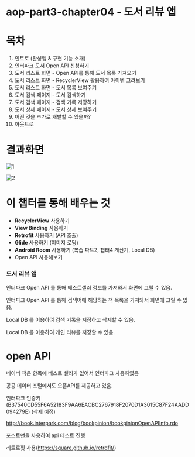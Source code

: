 # aop-part3-chapter04 -  도서 리뷰 앱

# 목차

1. 인트로 (완성앱 & 구현 기능 소개)
2. 인터파크 도서 Open API 신청하기
3. 도서 리스트 화면 - Open API를 통해 도서 목록 가져오기
4. 도서 리스트 화면 - RecyclerView 활용하여 아이템 그려보기
5. 도서 리스트 화면 - 도서 목록 보여주기
6. 도서 검색 페이지 - 도서 검색하기
7. 도서 검색 페이지 - 검색 기록 저장하기
8. 도서 상세 페이지 - 도서 상세 보여주기
9. 어떤 것을 추가로 개발할 수 있을까?
10. 아웃트로



# 결과화면

![1](./screenshot/1.png)



![2](./screenshot/2.png)



# 이 챕터를 통해 배우는 것

- **RecyclerView** 사용하기
- **View Binding** 사용하기
- **Retrofit** 사용하기 (API 호출)
- **Glide** 사용하기 (이미지 로딩)
- **Android Room** 사용하기 (복습 파트2, 챕터4 계산기, Local DB)
- Open API 사용해보기



### 도서 리뷰 앱

인터파크 Open API 를 통해 베스트셀러 정보를 가져와서 화면에 그릴 수 있음.

인터파크 Open API 를 통해 검색어에 해당하는 책 목록을 가져와서 화면에 그릴 수 있음.

Local DB 를 이용하여 검색 기록을 저장하고 삭제할 수 있음.

Local DB 를 이용하여 개인 리뷰를 저장할 수 있음.

# open API

네이버 책은 항목에 베스트 셀러가 없어서 인터파크 사용하였음

공공 데이터 포털에서도 오픈API를 제공하고 있음.

인터파크 인증키 (B37540CD55F6A52183F9AA6EACBC2767918F2070D1A3015C87F24AADD094279E) (삭제 예정)

http://book.interpark.com/blog/bookpinion/bookpinionOpenAPIInfo.rdo

포스트맨을 사용하여 api 테스트 진행

레트로핏 사용(https://square.github.io/retrofit/)
